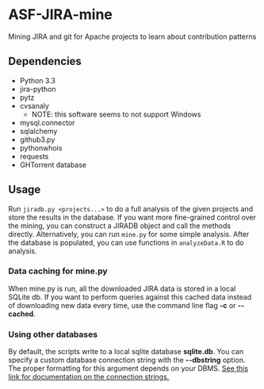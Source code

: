 # ASF-JIRA-mine
Mining JIRA and git for Apache projects to learn about contribution patterns

## Dependencies
- Python 3.3
- jira-python
- pytz
- cvsanaly
  - NOTE: this software seems to not support Windows
- mysql.connector
- sqlalchemy
- github3.py
- pythonwhois
- requests
- GHTorrent database

## Usage
Run `jiradb.py <projects...>` to do a full analysis of the given projects and store the results in the database.
If you want more fine-grained control over the mining, you can construct a JIRADB object and call the methods directly.
Alternatively, you can run `mine.py` for some simple analysis.
After the database is populated, you can use functions in `analyzeData.R` to do analysis.

### Data caching for mine.py
When mine.py is run, all the downloaded JIRA data is stored in a local SQLite db. If you want to perform queries against
this cached data instead of downloading new data every time, use the command line flag **-c** or **--cached**.

### Using other databases
By default, the scripts write to a local sqlite database **sqlite.db**. You can specify a custom database connection
string with the **--dbstring** option. The proper formatting for this argument depends on your DBMS. [See this link for 
documentation on the connection strings.](http://docs.sqlalchemy.org/en/latest/core/engines.html#database-urls)
